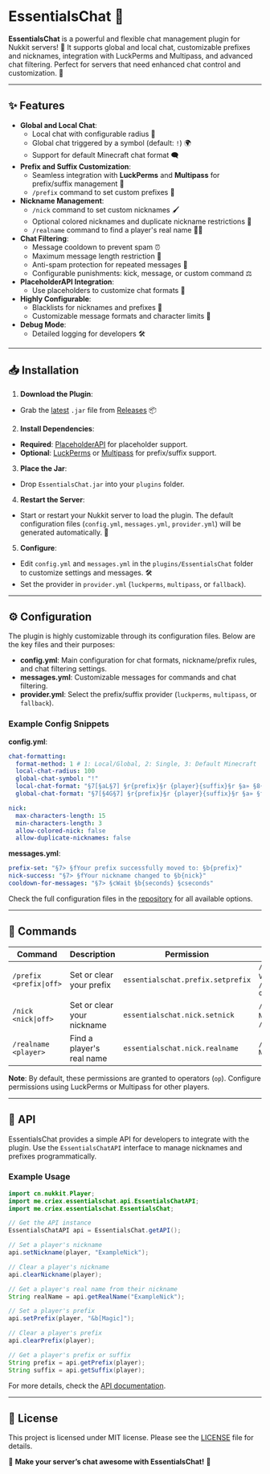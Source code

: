 # EssentialsChat 🌟

**EssentialsChat** is a powerful and flexible chat management plugin for Nukkit servers! 🚀 It supports global and local chat, customizable prefixes and nicknames, integration with LuckPerms and Multipass, and advanced chat filtering. Perfect for servers that need enhanced chat control and customization. 🎉

---

## ✨ Features

- **Global and Local Chat**:
  - Local chat with configurable radius 📍
  - Global chat triggered by a symbol (default: `!`) 🌍
  - Support for default Minecraft chat format 🗨️
- **Prefix and Suffix Customization**:
  - Seamless integration with **LuckPerms** and **Multipass** for prefix/suffix management 🔖
  - `/prefix` command to set custom prefixes 🎨
- **Nickname Management**:
  - `/nick` command to set custom nicknames 🖌
  - Optional colored nicknames and duplicate nickname restrictions 🚫
  - `/realname` command to find a player's real name 🕵️‍♂️
- **Chat Filtering**:
  - Message cooldown to prevent spam ⏰
  - Maximum message length restriction 📏
  - Anti-spam protection for repeated messages 🚨
  - Configurable punishments: kick, message, or custom command ⚖️
- **PlaceholderAPI Integration**:
  - Use placeholders to customize chat formats 📝
- **Highly Configurable**:
  - Blacklists for nicknames and prefixes 🚫
  - Customizable message formats and character limits 🔧
- **Debug Mode**:
  - Detailed logging for developers 🛠️

---

## 📥 Installation

1. **Download the Plugin**:
  - Grab the [latest](https://github.com/CrieXD1337/EssentialsChat/releases/latest) `.jar` file from [Releases](https://github.com/CrieXD1337/EssentialsChat/releases/latest) 📦
2. **Install Dependencies**:
  - **Required**: [PlaceholderAPI](https://cloudburstmc.org/resources/placeholderapi.104/) for placeholder support.
  - **Optional**: [LuckPerms](https://luckperms.net/download) or [Multipass](https://cloudburstmc.org/resources/multipass.29/) for prefix/suffix support.
3. **Place the Jar**:
  - Drop `EssentialsChat.jar` into your `plugins` folder.
4. **Restart the Server**:
  - Start or restart your Nukkit server to load the plugin. The default configuration files (`config.yml`, `messages.yml`, `provider.yml`) will be generated automatically. 🔄
5. **Configure**:
  - Edit `config.yml` and `messages.yml` in the `plugins/EssentialsChat` folder to customize settings and messages. 🛠️
  - Set the provider in `provider.yml` (`luckperms`, `multipass`, or `fallback`).

---

## ⚙️ Configuration

The plugin is highly customizable through its configuration files. Below are the key files and their purposes:

- **config.yml**: Main configuration for chat formats, nickname/prefix rules, and chat filtering settings.
- **messages.yml**: Customizable messages for commands and chat filtering.
- **provider.yml**: Select the prefix/suffix provider (`luckperms`, `multipass`, or `fallback`).

### Example Config Snippets

**config.yml**:
```yaml
chat-formatting:
  format-method: 1 # 1: Local/Global, 2: Single, 3: Default Minecraft
  local-chat-radius: 100
  global-chat-symbol: "!"
  local-chat-format: "§7[§aL§7] §r{prefix}§r {player}{suffix}§r §a» §8{msg}"
  global-chat-format: "§7[§4G§7] §r{prefix}§r {player}{suffix}§r §a» §f{msg}"

nick:
  max-characters-length: 15
  min-characters-length: 3
  allow-colored-nick: false
  allow-duplicate-nicknames: false
```

**messages.yml**:
```yaml
prefix-set: "§7> §fYour prefix successfully moved to: §b{prefix}"
nick-success: "§7> §fYour nickname changed to §b{nick}"
cooldown-for-messages: "§7> §cWait §b{seconds} §cseconds"
```

Check the full configuration files in the [repository](https://github.com/CriexD1337/EssentialsChat/tree/main/main/resources) for all available options.

---

## 📜 Commands

| Command | Description | Permission | Usage                           |
|---------|-------------|------------|---------------------------------|
| `/prefix <prefix\|off>` | Set or clear your prefix | `essentialschat.prefix.setprefix` | `/prefix VIP` or `/prefix off`  |
| `/nick <nick\|off>` | Set or clear your nickname | `essentialschat.nick.setnick` | `/nick Nick` or `/nick off` |
| `/realname <player>` | Find a player's real name | `essentialschat.nick.realname` | `/realname Nick`                |

**Note**: By default, these permissions are granted to operators (`op`). Configure permissions using LuckPerms or Multipass for other players.

---

## 🔌 API

EssentialsChat provides a simple API for developers to integrate with the plugin. Use the `EssentialsChatAPI` interface to manage nicknames and prefixes programmatically.

### Example Usage

```java
import cn.nukkit.Player;
import me.criex.essentialschat.api.EssentialsChatAPI;
import me.criex.essentialschat.EssentialsChat;

// Get the API instance
EssentialsChatAPI api = EssentialsChat.getAPI();

// Set a player's nickname
api.setNickname(player, "ExampleNick");

// Clear a player's nickname
api.clearNickname(player);

// Get a player's real name from their nickname
String realName = api.getRealName("ExampleNick");

// Set a player's prefix
api.setPrefix(player, "&b[Magic]");

// Clear a player's prefix
api.clearPrefix(player);

// Get a player's prefix or suffix
String prefix = api.getPrefix(player);
String suffix = api.getSuffix(player);
```

For more details, check the [API documentation](./API.md).

---

## 📝 License

This project is licensed under MIT license. Please see the [LICENSE](./LICENSE) file for details.

🌟 **Make your server’s chat awesome with EssentialsChat!** 🌟